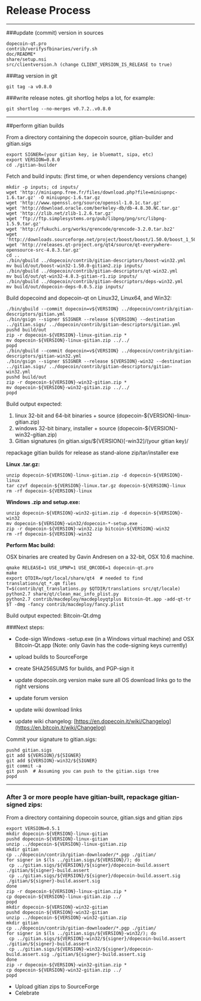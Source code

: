 Release Process
====================

* * *

###update (commit) version in sources


	dopecoin-qt.pro
	contrib/verifysfbinaries/verify.sh
	doc/README*
	share/setup.nsi
	src/clientversion.h (change CLIENT_VERSION_IS_RELEASE to true)

###tag version in git

	git tag -a v0.8.0

###write release notes. git shortlog helps a lot, for example:

	git shortlog --no-merges v0.7.2..v0.8.0

* * *

##perform gitian builds

 From a directory containing the dopecoin source, gitian-builder and gitian.sigs
  
	export SIGNER=(your gitian key, ie bluematt, sipa, etc)
	export VERSION=0.8.0
	cd ./gitian-builder

 Fetch and build inputs: (first time, or when dependency versions change)

	mkdir -p inputs; cd inputs/
	wget 'http://miniupnp.free.fr/files/download.php?file=miniupnpc-1.6.tar.gz' -O miniupnpc-1.6.tar.gz
	wget 'http://www.openssl.org/source/openssl-1.0.1c.tar.gz'
	wget 'http://download.oracle.com/berkeley-db/db-4.8.30.NC.tar.gz'
	wget 'http://zlib.net/zlib-1.2.6.tar.gz'
	wget 'ftp://ftp.simplesystems.org/pub/libpng/png/src/libpng-1.5.9.tar.gz'
	wget 'http://fukuchi.org/works/qrencode/qrencode-3.2.0.tar.bz2'
	wget 'http://downloads.sourceforge.net/project/boost/boost/1.50.0/boost_1_50_0.tar.bz2'
	wget 'http://releases.qt-project.org/qt4/source/qt-everywhere-opensource-src-4.8.3.tar.gz'
	cd ..
	./bin/gbuild ../dopecoin/contrib/gitian-descriptors/boost-win32.yml
	mv build/out/boost-win32-1.50.0-gitian2.zip inputs/
	./bin/gbuild ../dopecoin/contrib/gitian-descriptors/qt-win32.yml
	mv build/out/qt-win32-4.8.3-gitian-r1.zip inputs/
	./bin/gbuild ../dopecoin/contrib/gitian-descriptors/deps-win32.yml
	mv build/out/dopecoin-deps-0.0.5.zip inputs/

 Build dopecoind and dopecoin-qt on Linux32, Linux64, and Win32:
  
	./bin/gbuild --commit dopecoin=v${VERSION} ../dopecoin/contrib/gitian-descriptors/gitian.yml
	./bin/gsign --signer $SIGNER --release ${VERSION} --destination ../gitian.sigs/ ../dopecoin/contrib/gitian-descriptors/gitian.yml
	pushd build/out
	zip -r dopecoin-${VERSION}-linux-gitian.zip *
	mv dopecoin-${VERSION}-linux-gitian.zip ../../
	popd
	./bin/gbuild --commit dopecoin=v${VERSION} ../dopecoin/contrib/gitian-descriptors/gitian-win32.yml
	./bin/gsign --signer $SIGNER --release ${VERSION}-win32 --destination ../gitian.sigs/ ../dopecoin/contrib/gitian-descriptors/gitian-win32.yml
	pushd build/out
	zip -r dopecoin-${VERSION}-win32-gitian.zip *
	mv dopecoin-${VERSION}-win32-gitian.zip ../../
	popd

  Build output expected:

  1. linux 32-bit and 64-bit binaries + source (dopecoin-${VERSION}-linux-gitian.zip)
  2. windows 32-bit binary, installer + source (dopecoin-${VERSION}-win32-gitian.zip)
  3. Gitian signatures (in gitian.sigs/${VERSION}[-win32]/(your gitian key)/

repackage gitian builds for release as stand-alone zip/tar/installer exe

**Linux .tar.gz:**

	unzip dopecoin-${VERSION}-linux-gitian.zip -d dopecoin-${VERSION}-linux
	tar czvf dopecoin-${VERSION}-linux.tar.gz dopecoin-${VERSION}-linux
	rm -rf dopecoin-${VERSION}-linux

**Windows .zip and setup.exe:**

	unzip dopecoin-${VERSION}-win32-gitian.zip -d dopecoin-${VERSION}-win32
	mv dopecoin-${VERSION}-win32/dopecoin-*-setup.exe .
	zip -r dopecoin-${VERSION}-win32.zip bitcoin-${VERSION}-win32
	rm -rf dopecoin-${VERSION}-win32

**Perform Mac build:**

  OSX binaries are created by Gavin Andresen on a 32-bit, OSX 10.6 machine.

	qmake RELEASE=1 USE_UPNP=1 USE_QRCODE=1 dopecoin-qt.pro
	make
	export QTDIR=/opt/local/share/qt4  # needed to find translations/qt_*.qm files
	T=$(contrib/qt_translations.py $QTDIR/translations src/qt/locale)
	python2.7 share/qt/clean_mac_info_plist.py
	python2.7 contrib/macdeploy/macdeployqtplus Bitcoin-Qt.app -add-qt-tr $T -dmg -fancy contrib/macdeploy/fancy.plist

 Build output expected: Bitcoin-Qt.dmg

###Next steps:

* Code-sign Windows -setup.exe (in a Windows virtual machine) and
  OSX Bitcoin-Qt.app (Note: only Gavin has the code-signing keys currently)

* upload builds to SourceForge

* create SHA256SUMS for builds, and PGP-sign it

* update dopecoin.org version
  make sure all OS download links go to the right versions

* update forum version

* update wiki download links

* update wiki changelog: [https://en.dopecoin.it/wiki/Changelog](https://en.bitcoin.it/wiki/Changelog)

Commit your signature to gitian.sigs:

	pushd gitian.sigs
	git add ${VERSION}/${SIGNER}
	git add ${VERSION}-win32/${SIGNER}
	git commit -a
	git push  # Assuming you can push to the gitian.sigs tree
	popd

-------------------------------------------------------------------------

### After 3 or more people have gitian-built, repackage gitian-signed zips:

From a directory containing dopecoin source, gitian.sigs and gitian zips

	export VERSION=0.5.1
	mkdir dopecoin-${VERSION}-linux-gitian
	pushd dopecoin-${VERSION}-linux-gitian
	unzip ../dopecoin-${VERSION}-linux-gitian.zip
	mkdir gitian
	cp ../dopecoin/contrib/gitian-downloader/*.pgp ./gitian/
	for signer in $(ls ../gitian.sigs/${VERSION}/); do
	 cp ../gitian.sigs/${VERSION}/${signer}/dopecoin-build.assert ./gitian/${signer}-build.assert
	 cp ../gitian.sigs/${VERSION}/${signer}/dopecoin-build.assert.sig ./gitian/${signer}-build.assert.sig
	done
	zip -r dopecoin-${VERSION}-linux-gitian.zip *
	cp dopecoin-${VERSION}-linux-gitian.zip ../
	popd
	mkdir dopecoin-${VERSION}-win32-gitian
	pushd dopecoin-${VERSION}-win32-gitian
	unzip ../dopecoin-${VERSION}-win32-gitian.zip
	mkdir gitian
	cp ../dopecoin/contrib/gitian-downloader/*.pgp ./gitian/
	for signer in $(ls ../gitian.sigs/${VERSION}-win32/); do
	 cp ../gitian.sigs/${VERSION}-win32/${signer}/dopecoin-build.assert ./gitian/${signer}-build.assert
	 cp ../gitian.sigs/${VERSION}-win32/${signer}/dopecoin-build.assert.sig ./gitian/${signer}-build.assert.sig
	done
	zip -r dopecoin-${VERSION}-win32-gitian.zip *
	cp dopecoin-${VERSION}-win32-gitian.zip ../
	popd

- Upload gitian zips to SourceForge
- Celebrate 
